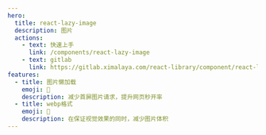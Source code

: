 ```yaml
---
hero:
  title: react-lazy-image
  description: 图片
  actions:
    - text: 快速上手
      link: /components/react-lazy-image
    - text: gitlab
      link: https://gitlab.ximalaya.com/react-library/component/react-lazy-image
features:
  - title: 图片懒加载
    emoji: 🚀
    description: 减少首屏图片请求，提升网页秒开率
  - title: webp格式
    emoji: 🎨
    description: 在保证视觉效果的同时，减少图片体积
---
```

